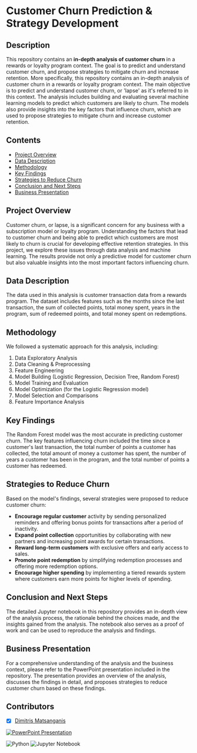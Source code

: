 # Customer Churn Prediction & Strategy Development

## Description
This repository contains an **in-depth analysis of customer churn** in a rewards or loyalty program context. The goal is to predict and understand customer churn, and propose strategies to mitigate churn and increase retention. More specifically, this repository contains an in-depth analysis of customer churn in a rewards or loyalty program context. The main objective is to predict and understand customer churn, or 'lapse' as it's referred to in this context. The analysis includes building and evaluating several machine learning models to predict which customers are likely to churn. The models also provide insights into the key factors that influence churn, which are used to propose strategies to mitigate churn and increase customer retention.

## Contents
- [Project Overview](#project-overview)
- [Data Description](#data-description)
- [Methodology](#methodology)
- [Key Findings](#key-findings)
- [Strategies to Reduce Churn](#strategies-to-reduce-churn)
- [Conclusion and Next Steps](#conclusion-and-next-steps)
- [Business Presentation](#business-presentation)

## Project Overview
Customer churn, or lapse, is a significant concern for any business with a subscription model or loyalty program. Understanding the factors that lead to customer churn and being able to predict which customers are most likely to churn is crucial for developing effective retention strategies. In this project, we explore these issues through data analysis and machine learning. The results provide not only a predictive model for customer churn but also valuable insights into the most important factors influencing churn.

## Data Description
The data used in this analysis is customer transaction data from a rewards program. The dataset includes features such as the months since the last transaction, the sum of collected points, total money spent, years in the program, sum of redeemed points, and total money spent on redemptions.

## Methodology
We followed a systematic approach for this analysis, including:
1. Data Exploratory Analysis
2. Data Cleaning & Preprocessing
3. Feature Engineering
4. Model Building (Logistic Regression, Decision Tree, Random Forest)
5. Model Training and Evaluation
6. Model Optimization (for the Logistic Regression model)
7. Model Selection and Comparisons
8. Feature Importance Analysis

## Key Findings
The Random Forest model was the most accurate in predicting customer churn. The key features influencing churn included the time since a customer's last transaction, the total number of points a customer has collected, the total amount of money a customer has spent, the number of years a customer has been in the program, and the total number of points a customer has redeemed.

## Strategies to Reduce Churn
Based on the model's findings, several strategies were proposed to reduce customer churn:
- **Encourage regular customer** activity by sending personalized reminders and offering bonus points for transactions after a period of inactivity.
- **Expand point collection** opportunities by collaborating with new partners and increasing point awards for certain transactions.
- **Reward long-term customers** with exclusive offers and early access to sales.
- **Promote point redemption** by simplifying redemption processes and offering more redemption options.
- **Encourage higher spending** by implementing a tiered rewards system where customers earn more points for higher levels of spending.

## Conclusion and Next Steps
The detailed Jupyter notebook in this repository provides an in-depth view of the analysis process, the rationale behind the choices made, and the insights gained from the analysis. The notebook also serves as a proof of work and can be used to reproduce the analysis and findings.

## Business Presentation
For a comprehensive understanding of the analysis and the business context, please refer to the PowerPoint presentation included in the repository. The presentation provides an overview of the analysis, discusses the findings in detail, and proposes strategies to reduce customer churn based on these findings.

## Contributors

- [x] [Dimitris Matsanganis](https://github.com/dmatsanganis)

[![PowerPoint Presentation](https://img.shields.io/badge/PowerPoint-Presentation-brightgreen)](LINK_TO_YOUR_PPTX)


![Python](https://img.shields.io/badge/python-3670A0?style=for-the-badge&logo=python&logoColor=ffdd54)
![Jupyter Notebook](https://img.shields.io/badge/jupyter-%23FA0F00.svg?style=for-the-badge&logo=jupyter&logoColor=white)
